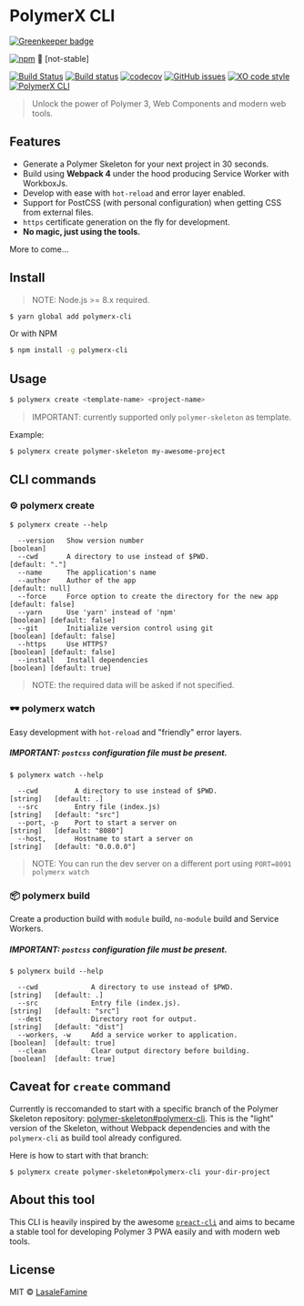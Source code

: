 # PolymerX CLI

[![Greenkeeper badge](https://badges.greenkeeper.io/PolymerX/polymerx-cli.svg)](https://greenkeeper.io/)

[![npm](https://img.shields.io/npm/v/polymerx-cli.svg?style=flat-square)](https://github.com/PolymerX/polymerx-cli) 🚧 [not-stable]

[![Build Status](https://travis-ci.org/PolymerX/polymerx-cli.svg?branch=master)](https://travis-ci.org/PolymerX/polymerx-cli) [![Build status](https://ci.appveyor.com/api/projects/status/wkxltr345600y1ih?svg=true)](https://ci.appveyor.com/project/LasaleFamine/polymerx-cli)
 [![codecov](https://codecov.io/gh/PolymerX/polymerx-cli/badge.svg?branch=master)](https://codecov.io/gh/PolymerX/polymerx-cli?branch=master)
[![GitHub issues](https://img.shields.io/github/issues/PolymerX/polymerx-cli.svg?style=flat-square)](https://github.com/PolymerX/polymerx-cli/issues)
[![XO code style](https://img.shields.io/badge/code_style-XO-5ed9c7.svg?style=flat-square)](https://github.com/sindresorhus/xo)
[![PolymerX CLI](https://img.shields.io/badge/polymerX-CLI-blue.svg?style=flat-square)](https://github.com/PolymerX/polymerx-cli)

> Unlock the power of Polymer 3, Web Components and modern web tools.

## Features

* Generate a Polymer Skeleton for your next project in 30 seconds.
* Build using **Webpack 4** under the hood producing Service Worker with WorkboxJs.
* Develop with ease with `hot-reload` and error layer enabled.
* Support for PostCSS (with personal configuration) when getting CSS from external files.
* `https` certificate generation on the fly for development.
* **No magic, just using the tools.**

More to come...

## Install

> NOTE: Node.js >= 8.x required.

```bash
$ yarn global add polymerx-cli
```

Or with NPM

```bash
$ npm install -g polymerx-cli
```


## Usage

```bash
$ polymerx create <template-name> <project-name>
```

> IMPORTANT: currently supported only `polymer-skeleton` as template.

Example:
```bash
$ polymerx create polymer-skeleton my-awesome-project
```

## CLI commands

### ⚙️ polymerx create

```
$ polymerx create --help

  --version   Show version number                                      [boolean]
  --cwd       A directory to use instead of $PWD.                                [default: "."]
  --name      The application's name
  --author    Author of the app                                                  [default: null]
  --force     Force option to create the directory for the new app               [default: false]
  --yarn      Use 'yarn' instead of 'npm'                              [boolean] [default: false]
  --git       Initialize version control using git                     [boolean] [default: false]
  --https     Use HTTPS?                                               [boolean] [default: false]
  --install   Install dependencies                                     [boolean] [default: true]
```

> NOTE: the required data will be asked if not specified.

### 🕶 polymerx watch

Easy development with `hot-reload` and "friendly" error layers.

##### IMPORTANT: `postcss` configuration file must be present.

```
$ polymerx watch --help

  --cwd         A directory to use instead of $PWD.              [string]   [default: .]
  --src         Entry file (index.js)                            [string]   [default: "src"]
  --port, -p    Port to start a server on                        [string]   [default: "8080"]
  --host,       Hostname to start a server on                    [string]   [default: "0.0.0.0"]
```

> NOTE: You can run the dev server on a different port using `PORT=8091 polymerx watch`

### 📦 polymerx build

Create a production build with `module` build, `no-module` build and Service Workers.
##### IMPORTANT: `postcss` configuration file must be present.

```
$ polymerx build --help

  --cwd             A directory to use instead of $PWD.          [string]   [default: .]
  --src             Entry file (index.js).                       [string]   [default: "src"]
  --dest            Directory root for output.                   [string]   [default: "dist"]
  --workers, -w     Add a service worker to application.         [boolean]  [default: true]
  --clean           Clear output directory before building.      [boolean]  [default: true]
```

## Caveat for `create` command

Currently is reccomanded to start with a specific branch of the Polymer Skeleton repository: [polymer-skeleton#polymerx-cli](https://github.com/PolymerX/polymer-skeleton/tree/polymerx-cli). This is the "light" version of the Skeleton, without Webpack dependencies and with the `polymerx-cli` as build tool already configured.

Here is how to start with that branch:

```
$ polymerx create polymer-skeleton#polymerx-cli your-dir-project
```

## About this tool

This CLI is heavily inspired by the awesome [`preact-cli`](https://github.com/developit/preact-cli) and aims to became a stable tool for developing Polymer 3 PWA easily and with modern web tools.


## License

MIT © [LasaleFamine](https://github.com/PolymerX)
